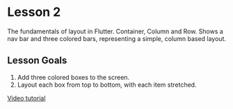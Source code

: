 # Lesson 2

The fundamentals of layout in Flutter. Container, Column and Row. Shows a nav bar and three colored bars, representing a simple, column based layout.

## Lesson Goals

1. Add three colored boxes to the screen.
2. Layout each box from top to bottom, with each item stretched.

[Video tutorial](https://fluttercrashcourse.com/courses/basics/lessons/container-layout-column-row)
